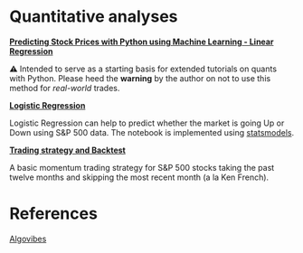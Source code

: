 # Quantitative analyses

__[Predicting Stock Prices with Python using Machine Learning - Linear Regression](https://www.youtube.com/watch?v=AXBhrLongC8)__

:warning: Intended to serve as a starting basis for extended tutorials on quants with Python. Please heed the **warning** by the author on not to use this method for *real-world* trades.

__[Logistic Regression](https://www.youtube.com/watch?v=X9jjyh0p7x8)__

Logistic Regression can help to predict whether the market is going Up or Down using S&P 500 data.
The notebook is implemented using [statsmodels](https://www.statsmodels.org/stable/index.html).

__[Trading strategy and Backtest](https://www.youtube.com/watch?v=5W_Lpz1ZuTI&t=893s)__

A basic momentum trading strategy for S&P 500 stocks taking the past twelve months and skipping the most recent month (a la Ken French).

# References
[Algovibes](https://www.youtube.com/channel/UC87aeHqMrlR6ED0w2SVi5nw)

